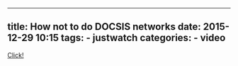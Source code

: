 
---
title: How not to do DOCSIS networks
date: 2015-12-29 10:15
tags:
    - justwatch
categories:
    - video
---

<a href=https://media.ccc.de/v/32c3-7133-beyond_your_cable_modem>Click!</a>

